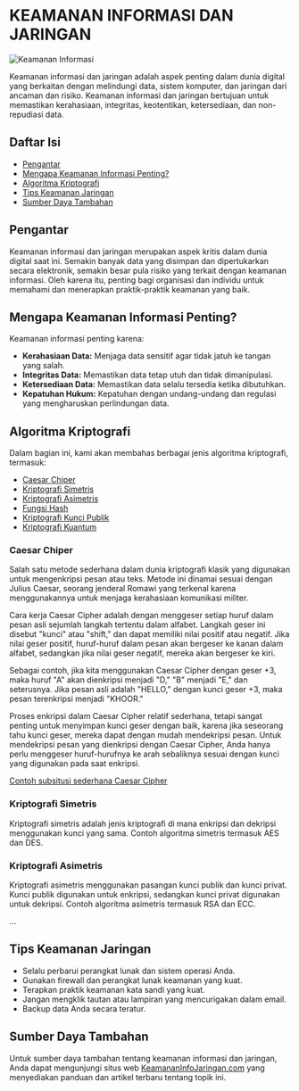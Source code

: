 # KEAMANAN INFORMASI DAN JARINGAN

![Keamanan Informasi](https://github.com/tegararta/Kuliah/assets/91855586/7a21b310-6ffb-4ef9-aa14-4b68142362e0)

Keamanan informasi dan jaringan adalah aspek penting dalam dunia digital yang berkaitan dengan melindungi data, sistem komputer, dan jaringan dari ancaman dan risiko. Keamanan informasi dan jaringan bertujuan untuk memastikan kerahasiaan, integritas, keotentikan, ketersediaan, dan non-repudiasi data.

## Daftar Isi

- [Pengantar](#pengantar)
- [Mengapa Keamanan Informasi Penting?](#mengapa-keamanan-informasi-penting)
- [Algoritma Kriptografi](#algoritma-kriptografi)
- [Tips Keamanan Jaringan](#tips-keamanan-jaringan)
- [Sumber Daya Tambahan](#sumber-daya-tambahan)

## Pengantar

Keamanan informasi dan jaringan merupakan aspek kritis dalam dunia digital saat ini. Semakin banyak data yang disimpan dan dipertukarkan secara elektronik, semakin besar pula risiko yang terkait dengan keamanan informasi. Oleh karena itu, penting bagi organisasi dan individu untuk memahami dan menerapkan praktik-praktik keamanan yang baik.

## Mengapa Keamanan Informasi Penting?

Keamanan informasi penting karena:

- **Kerahasiaan Data:** Menjaga data sensitif agar tidak jatuh ke tangan yang salah.
- **Integritas Data:** Memastikan data tetap utuh dan tidak dimanipulasi.
- **Ketersediaan Data:** Memastikan data selalu tersedia ketika dibutuhkan.
- **Kepatuhan Hukum:** Kepatuhan dengan undang-undang dan regulasi yang mengharuskan perlindungan data.

## Algoritma Kriptografi

Dalam bagian ini, kami akan membahas berbagai jenis algoritma kriptografi, termasuk:

- [Caesar Chiper](#caesar-chiper)
- [Kriptografi Simetris](#kriptografi-simetris)
- [Kriptografi Asimetris](#kriptografi-asimetris)
- [Fungsi Hash](#fungsi-hash)
- [Kriptografi Kunci Publik](#kriptografi-kunci-publik)
- [Kriptografi Kuantum](#kriptografi-kuantum)

### Caesar Chiper
Salah satu metode sederhana dalam dunia kriptografi klasik yang digunakan untuk mengenkripsi pesan atau teks. Metode ini dinamai sesuai dengan Julius Caesar, seorang jenderal Romawi yang terkenal karena menggunakannya untuk menjaga kerahasiaan komunikasi militer.

Cara kerja Caesar Cipher adalah dengan menggeser setiap huruf dalam pesan asli sejumlah langkah tertentu dalam alfabet. Langkah geser ini disebut "kunci" atau "shift," dan dapat memiliki nilai positif atau negatif. Jika nilai geser positif, huruf-huruf dalam pesan akan bergeser ke kanan dalam alfabet, sedangkan jika nilai geser negatif, mereka akan bergeser ke kiri.

Sebagai contoh, jika kita menggunakan Caesar Cipher dengan geser +3, maka huruf "A" akan dienkripsi menjadi "D," "B" menjadi "E," dan seterusnya. Jika pesan asli adalah "HELLO," dengan kunci geser +3, maka pesan terenkripsi menjadi "KHOOR."

Proses enkripsi dalam Caesar Cipher relatif sederhana, tetapi sangat penting untuk menyimpan kunci geser dengan baik, karena jika seseorang tahu kunci geser, mereka dapat dengan mudah mendekripsi pesan. Untuk mendekripsi pesan yang dienkripsi dengan Caesar Cipher, Anda hanya perlu menggeser huruf-hurufnya ke arah sebaliknya sesuai dengan kunci yang digunakan pada saat enkripsi.

[Contoh subsitusi sederhana Caesar Cipher](https://github.com/tegararta/Kuliah/blob/main/KEAMANAN%20INFORMASI%20DAN%20JARINGAN/Caesar%20cipher/crypth_sederhana.py)



### Kriptografi Simetris

Kriptografi simetris adalah jenis kriptografi di mana enkripsi dan dekripsi menggunakan kunci yang sama. Contoh algoritma simetris termasuk AES dan DES.

### Kriptografi Asimetris

Kriptografi asimetris menggunakan pasangan kunci publik dan kunci privat. Kunci publik digunakan untuk enkripsi, sedangkan kunci privat digunakan untuk dekripsi. Contoh algoritma asimetris termasuk RSA dan ECC.

...

## Tips Keamanan Jaringan

- Selalu perbarui perangkat lunak dan sistem operasi Anda.
- Gunakan firewall dan perangkat lunak keamanan yang kuat.
- Terapkan praktik keamanan kata sandi yang kuat.
- Jangan mengklik tautan atau lampiran yang mencurigakan dalam email.
- Backup data Anda secara teratur.

## Sumber Daya Tambahan

Untuk sumber daya tambahan tentang keamanan informasi dan jaringan, Anda dapat mengunjungi situs web [KeamananInfoJaringan.com](https://www.keamananinfojaringan.com) yang menyediakan panduan dan artikel terbaru tentang topik ini.

